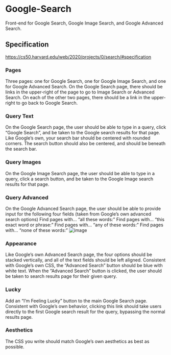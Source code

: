 # Google-Search
Front-end for Google Search, Google Image Search, and Google Advanced Search.

## Specification
https://cs50.harvard.edu/web/2020/projects/0/search/#specification

### Pages 
Three pages: one for Google Search, one for Google Image Search, and one for Google Advanced Search.
On the Google Search page, there should be links in the upper-right of the page to go to Image Search or Advanced Search. On each of the other two pages, there should be a link in the upper-right to go back to Google Search.

### Query Text
On the Google Search page, the user should be able to type in a query, click “Google Search”, and be taken to the Google search results for that page.
Like Google’s own, your search bar should be centered with rounded corners. The search button should also be centered, and should be beneath the search bar.

### Query Images
On the Google Image Search page, the user should be able to type in a query, click a search button, and be taken to the Google Image search results for that page.

### Query Advanced
On the Google Advanced Search page, the user should be able to provide input for the following four fields (taken from Google’s own advanced search options)
Find pages with… “all these words:”
Find pages with… “this exact word or phrase:”
Find pages with… “any of these words:”
Find pages with… “none of these words:”
![image](https://user-images.githubusercontent.com/62458624/93386420-ab5a5300-f835-11ea-8657-53dde873dfa1.png)

### Appearance
Like Google’s own Advanced Search page, the four options should be stacked vertically, and all of the text fields should be left aligned.
Consistent with Google’s own CSS, the “Advanced Search” button should be blue with white text. When the “Advanced Search” button is clicked, the user should be taken to search results page for their given query.

### Lucky
Add an “I’m Feeling Lucky” button to the main Google Search page. Consistent with Google’s own behavior, clicking this link should take users directly to the first Google search result for the query, bypassing the normal results page.

### Aesthetics
The CSS you write should match Google’s own aesthetics as best as possible.
